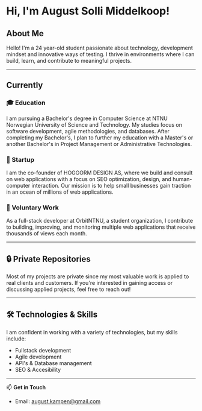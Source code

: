 # Hi, I'm August Solli Middelkoop!

## About Me
Hello! I'm a 24 year-old student passionate about technology, development mindset and innovative ways of testing. I thrive in environments where I can build, learn, and contribute to meaningful projects.

---

## Currently
### 🎓 Education
I am pursuing a Bachelor's degree in Computer Science at NTNU Norwegian University of Science and Technology. My studies focus on software development, agile methodologies, and databases. After completing my Bachelor's, I plan to further my education with a Master's or another Bachelor's in Project Management or Administrative Technologies.

### 🚀 Startup
I am the co-founder of HOGGORM DESIGN AS, where we build and consult on web applications with a focus on SEO optimization, design, and human-computer interaction. Our mission is to help small businesses gain traction in an ocean of millions of web applications.

### 🤝 Voluntary Work
As a full-stack developer at OrbitNTNU, a student organization, I contribute to building, improving, and monitoring multiple web applications that receive thousands of views each month.

---

## 🔒 Private Repositories
Most of my projects are private since my most valuable work is applied to real clients and customers. If you're interested in gaining access or discussing applied projects, feel free to reach out!

---

## 🛠 Technologies & Skills
I am confident in working with a variety of technologies, but my skills include:
- Fullstack development
- Agile development
- API's & Database management
- SEO & Accesibility

---

📫 **Get in Touch**
- Email: august.kampen@gmail.com




